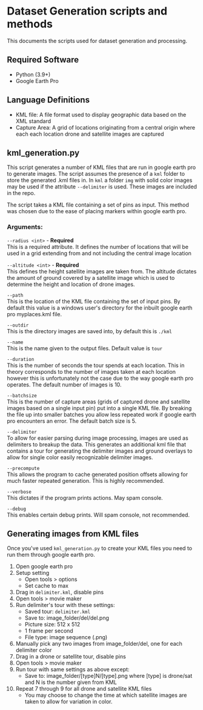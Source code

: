 # Dataset Generation scripts and methods

This documents the scripts used for dataset generation and processing.

## Required Software
- Python (3.9+)
- Google Earth Pro

## Language Definitions
- KML file: A file format used to display geographic data based on the XML standard
- Capture Area: A grid of locations originating from a central origin where each each location drone and satellite images are captured

## kml_generation.py
This script generates a number of KML files that are run in google earth pro to generate images. The script assumes the presence of a `kml` folder to store the generated .kml files in. In `kml` a folder `img` with solid color images may be used if the attribute `--delimiter` is used. These images are included in the repo.

The script takes a KML file containing a set of pins as input. This method was chosen due to the ease of placing markers within google earth pro. 

### Arguments:
`--radius <int>` - <b>Required</b><br>
This is a required attribute. It defines the number of locations that will be used in a grid extending from and not including the central image location

`--altitude <int>` - <b>Required</b><br>
This defines the height satellite images are taken from. The altitude dictates the amount of ground covered by a satellite image which is used to determine the height and location of drone images.

`--path`<br>
This is the location of the KML file containing the set of input pins. By default this value is a windows user's directory for the inbuilt google earth pro myplaces.kml file.

`--outdir`<br>
This is the directory images are saved into, by default this is `./kml`

`--name`<br>
This is the name given to the output files. Default value is `tour`

`--duration`<br>
This is the number of seconds the tour spends at each location. This in theory corresponds to the number of images taken at each location however this is unfortunately not the case due to the way google earth pro operates. The default number of images is 10.

`--batchsize`<br>
This is the number of capture areas (grids of captured drone and satellite images based on a single input pin) put into a single KML file. By breaking the file up into smaller batches you allow less repeated work if google earth pro encounters an error. The default batch size is 5.

`--delimiter`<br>
To allow for easier parsing during image processing, images are used as delimiters to breakup the data. This generates an additional kml file that contains a tour for generating the delimiter images and ground overlays to allow for single color easily recognizable delimiter images.

`--precompute`<br>
This allows the program to cache generated position offsets allowing for much faster repeated generation. This is highly recommended.

`--verbose`<br>
This dictates if the program prints actions. May spam console.

`--debug`<br>
This enables certain debug prints. Will spam console, not recommended.

## Generating images from KML files

Once you've used `kml_generation.py` to create your KML files you need to run them through google earth pro.

1. Open google earth pro
2. Setup setting
    - Open tools > options
    - Set cache to max
3. Drag in `delimiter.kml`, disable pins
4. Open tools > movie maker
5. Run delimiter's tour with these settings:
    - Saved tour: `delimiter.kml`
    - Save to: image_folder/del/del.png
    - Picture size: 512 x 512
    - 1 frame per second
    - File type: image sequence (.png)
6. Manually pick any two images from image_folder/del, one for each delimiter color
7. Drag in a drone or satellite tour, disable pins
8. Open tools > movie maker
9. Run tour with same settings as above except:
    - Save to: image_folder/[type]N/[type].png where [type] is drone/sat and N is the number given from KML
10. Repeat 7 through 9 for all drone and satellite KML files
    - You may choose to change the time at which satellite images are taken to allow for variation in color.




